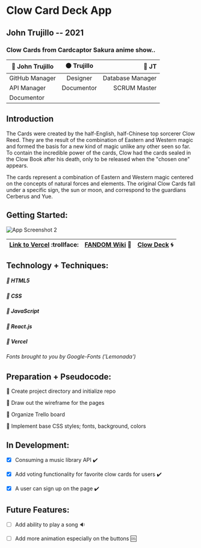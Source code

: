 # Clow Card Deck App
## John Trujillo -- 2021

### Clow Cards from Cardcaptor Sakura anime show..

| :large_blue_circle: John Trujillo | :black_circle: Trujillo | :red_circle: JT |
| ------------- |:-------------:| -----:|
| GitHub Manager| Designer | Database Manager |
| API Manager   | Documentor  |SCRUM Master |
| Documentor |  |    |


## Introduction
The Cards were created by the half-English, half-Chinese top sorcerer Clow Reed. They are the result of the combination of Eastern and Western magic and formed the basis for a new kind of magic unlike any other seen so far. To contain the incredible power of the cards, Clow had the cards sealed in the Clow Book after his death, only to be released when the "chosen one" appears.

The cards represent a combination of Eastern and Western magic centered on the concepts of natural forces and elements. The original Clow Cards fall under a specific sign, the sun or moon, and correspond to the guardians Cerberus and Yue.


## Getting Started:

![App Screenshot 2](https://i.imgur.com/1QTYLXM.png)

| [Link to Vercel](https://clow-cards-react.vercel.app/) :trollface: | [FANDOM Wiki](https://ccsakura.fandom.com/wiki/Clow_Cards#Hierarchy) :notebook_with_decorative_cover: | [Clow Deck](https://imgur.com/gallery/760Lx1c) :cyclone: |
| ------------- |:-------------:| -----:|


## Technology + Techniques: 

##### :small_blue_diamond: HTML5

##### :small_blue_diamond: CSS

##### :small_blue_diamond: JavaScript

##### :small_blue_diamond: React.js

##### :small_blue_diamond: Vercel



###### *Fonts brought to you by Google-Fonts ('Lemonada')*



## Preparation + Pseudocode:

:thought_balloon: Create project directory and initialize repo

:thought_balloon: Draw out the wireframe for the pages

:thought_balloon: Organize Trello board

:thought_balloon: Implement base CSS styles; fonts, background, colors


## In Development:

- [x] Consuming a music library API :heavy_check_mark:

- [x] Add voting functionality for favorite clow cards for users :heavy_check_mark:

- [x] A user can sign up on the page :heavy_check_mark:

## Future Features:

- [ ] Add ability to play a song :sound:

- [ ] Add more animation especially on the buttons :cool:




